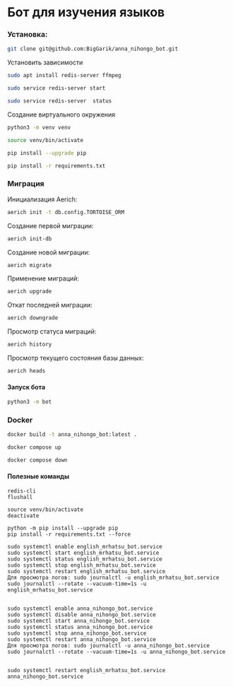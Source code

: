 # Бот для изучения языков

### Установка:
```bash
git clone git@github.com:BigGarik/anna_nihongo_bot.git
```
Установить зависимости
```bash
sudo apt install redis-server ffmpeg
```
```bash
sudo service redis-server start
```
```bash
sudo service redis-server  status
```


Создание виртуального окружения
```bash
python3 -m venv venv
```
```bash
source venv/bin/activate
```
```bash
pip install --upgrade pip
```
```bash
pip install -r requirements.txt
```

### Миграция

Инициализация Aerich:
```bash
aerich init -t db.config.TORTOISE_ORM
```
Создание первой миграции:
```bash
aerich init-db
```
Создание новой миграции:
```bash
aerich migrate
```
Применение миграций:
```bash
aerich upgrade
```
Откат последней миграции:
```bash
aerich downgrade
```
Просмотр статуса миграций:
```bash
aerich history
```
Просмотр текущего состояния базы данных:
```bash
aerich heads
```

#### Запуск бота
```bash
python3 -m bot
```
### Docker
```bash
docker build -t anna_nihongo_bot:latest .
```
```bash
docker compose up
```
```bash
docker compose down
```

#### Полезные команды
```
redis-cli
flushall

source venv/bin/activate
deactivate

python -m pip install --upgrade pip
pip install -r requirements.txt --force

sudo systemctl enable english_mrhatsu_bot.service
sudo systemctl start english_mrhatsu_bot.service
sudo systemctl status english_mrhatsu_bot.service
sudo systemctl stop english_mrhatsu_bot.service
sudo systemctl restart english_mrhatsu_bot.service
Для просмотра логов: sudo journalctl -u english_mrhatsu_bot.service
sudo journalctl --rotate --vacuum-time=1s -u english_mrhatsu_bot.service


sudo systemctl enable anna_nihongo_bot.service
sudo systemctl disable anna_nihongo_bot.service
sudo systemctl start anna_nihongo_bot.service
sudo systemctl status anna_nihongo_bot.service
sudo systemctl stop anna_nihongo_bot.service
sudo systemctl restart anna_nihongo_bot.service
Для просмотра логов: sudo journalctl -u anna_nihongo_bot.service
sudo journalctl --rotate --vacuum-time=1s -u anna_nihongo_bot.service


sudo systemctl restart english_mrhatsu_bot.service anna_nihongo_bot.service


```